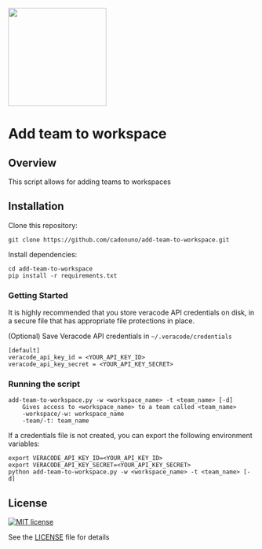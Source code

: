 <img src="https://help.veracode.com/internal/api/webapp/header/logo" width="200" /><br>

# Add team to workspace

## Overview

This script allows for adding teams to workspaces

## Installation

Clone this repository:

    git clone https://github.com/cadonuno/add-team-to-workspace.git

Install dependencies:

    cd add-team-to-workspace
    pip install -r requirements.txt

### Getting Started

It is highly recommended that you store veracode API credentials on disk, in a secure file that has 
appropriate file protections in place.

(Optional) Save Veracode API credentials in `~/.veracode/credentials`

    [default]
    veracode_api_key_id = <YOUR_API_KEY_ID>
    veracode_api_key_secret = <YOUR_API_KEY_SECRET>

### Running the script

    add-team-to-workspace.py -w <workspace_name> -t <team_name> [-d]
        Gives access to <workspace_name> to a team called <team_name>
        -workspace/-w: workspace_name
        -team/-t: team_name

If a credentials file is not created, you can export the following environment variables:

    export VERACODE_API_KEY_ID=<YOUR_API_KEY_ID>
    export VERACODE_API_KEY_SECRET=<YOUR_API_KEY_SECRET>
    python add-team-to-workspace.py -w <workspace_name> -t <team_name> [-d]

## License

[![MIT license](https://img.shields.io/badge/License-MIT-blue.svg)](LICENSE)

See the [LICENSE](LICENSE) file for details
